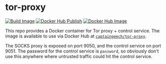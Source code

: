 # tor-proxy

[![Build Image](https://github.com/captainGeech42/tor-proxy/workflows/Build%20Image/badge.svg)](https://github.com/captainGeech42/tor-proxy/actions?query=workflow%3A%22Build+Image%22) [![Docker Hub Publish](https://github.com/captainGeech42/tor-proxy/workflows/Docker%20Hub%20Publish/badge.svg)](https://github.com/captainGeech42/tor-proxy/actions?query=workflow%3A%22Docker+Hub+Publish%22) [![Docker Hub Image](https://img.shields.io/docker/v/captaingeech/tor-proxy?color=blue)](https://hub.docker.com/repository/docker/captaingeech/tor-proxy/general)

This repo provides a Docker container for Tor proxy + control service. The image is available to use via Docker Hub at [`captaingeech/tor-proxy`](https://hub.docker.com/repository/docker/captaingeech/tor-proxy).

The SOCKS proxy is exposed on port 9050, and the control service on port 9051. The password for the control service is `password`, so obviously don't use this anywhere where untrusted traffic could hit the control service.